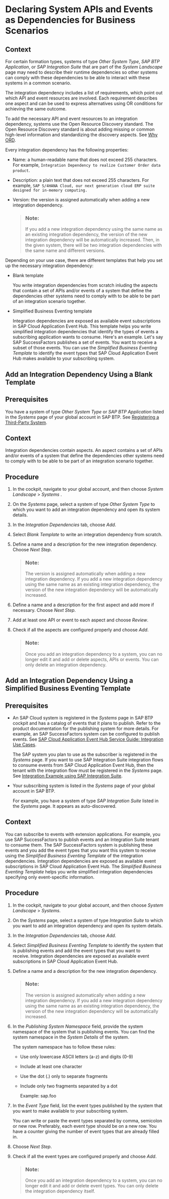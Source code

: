 <!-- loioe8542d805f5e430fba469c8ebe8e76f4 -->

# Declaring System APIs and Events as Dependencies for Business Scenarios



## Context

For certain formation types, systems of type *Other System Type*, *SAP BTP Application*, or *SAP Integration Suite* that are part of the *System Landscape* page may need to describe their runtime dependencies so other systems can comply with these dependencies to be able to interact with these systems in a common scenario.

The integration dependency includes a list of requirements, which point out which API and event resources are involved. Each requirement describes one aspect and can be used to express alternatives using OR conditions for achieving the same outcome.

To add the necessary API and event resources to an integration dependency, systems use the Open Resource Discovery standard. The Open Resource Discovery standard is about adding missing or common high-level information and standardizing the discovery aspects. See [Why ORD](https://sap.github.io/open-resource-discovery/details/articles/why-ord).

Every integration dependency has the following properties:

-   Name: a human-readable name that does not exceed 255 characters. For example, `Integration Dependency to realize Customer Order data product`.

-   Description: a plain text that does not exceed 255 characters. For example, `SAP S/4HANA Cloud, our next generation cloud ERP suite designed for in-memory computing.`

-   Version: the version is assigned automatically when adding a new integration dependency.

    > ### Note:  
    > If you add a new integration dependency using the same name as an existing integration dependency, the version of the new integration dependency will be automatically increased. Then, in the given system, there will be two integration dependencies with the same name and different versions.


Depending on your use case, there are different templates that help you set up the necessary integration dependency:

-   Blank template

    You write integration dependencies from scratch inluding the aspects that contain a set of APIs and/or events of a system that define the dependencies other systems need to comply with to be able to be part of an integration scenario together.

-   Simplified Business Eventing template

    Integration dependencies are exposed as available event subscriptions in SAP Cloud Application Event Hub. This template helps you write simplified integration dependencies that identify the types of events a subscribing application wants to consume. Here's an example. Let's say SAP SuccessFactors publishes a set of events. You want to receive a subset of those events. You can use the *Simplified Business Eventing Template* to identify the event types that SAP Cloud Application Event Hub makes available to your subscribing system.


<a name="loio030b4c59ae6f4c19aa50274a4999e68f"/>

<!-- loio030b4c59ae6f4c19aa50274a4999e68f -->

## Add an Integration Dependency Using a Blank Template



<a name="loio030b4c59ae6f4c19aa50274a4999e68f__prereq_cnw_xw5_cbc"/>

## Prerequisites

You have a system of type *Other System Type* or *SAP BTP Application* listed in the *Systems* page of your global account in SAP BTP. See [Registering a Third-Party System](registering-a-third-party-system-5481d59.md).



## Context

Integration dependencies contain aspects. An aspect contains a set of APIs and/or events of a system that define the dependencies other systems need to comply with to be able to be part of an integration scenario together.



<a name="loio030b4c59ae6f4c19aa50274a4999e68f__steps_p3z_g1w_vzb"/>

## Procedure

1.  In the cockpit, navigate to your global account, and then choose *System Landscape* \> *Systems* .

2.  On the *Systems* page, select a system of type *Other System Type* to which you want to add an integration dependency and open its system details.

3.  In the *Integration Dependencies* tab, choose *Add*.

4.  Select *Blank Template* to write an integration dependency from scratch.

5.  Define a name and a description for the new integration dependency. Choose *Next Step*.

    > ### Note:  
    > The version is assigned automatically when adding a new integration dependency. If you add a new integration dependency using the same name as an existing integration dependency, the version of the new integration dependency will be automatically increased.

6.  Define a name and a description for the first aspect and add more if necessary. Choose *Next Step*.

7.  Add at least one API or event to each aspect and choose *Review*.

8.  Check if all the aspects are configured properly and choose *Add*.

    > ### Note:  
    > Once you add an integration dependency to a system, you can no longer edit it and add or delete aspects, APIs or events. You can only delete an integration dependency.


<a name="loiob7c9275992bb4e4cbef41d804d6e70e8"/>

<!-- loiob7c9275992bb4e4cbef41d804d6e70e8 -->

## Add an Integration Dependency Using a Simplified Business Eventing Template



<a name="loiob7c9275992bb4e4cbef41d804d6e70e8__prereq_k3v_l1d_bbc"/>

## Prerequisites

-   An SAP Cloud system is registered in the *Systems* page in SAP BTP cockpit and has a catalog of events that it plans to publish. Refer to the product documentation for the publishing system for more details. For example, an SAP SuccessFactors system can be configured to publish events. See [SAP Cloud Application Event Hub Service Guide: Integration Use Cases](https://help.sap.com/docs/event-broker/event-broker-service-guide/integration-use-cases?version=Cloud).

    The SAP system you plan to use as the subscriber is registered in the *Systems* page. If you want to use SAP Integration Suite integration flows to consume events from SAP Cloud Application Event Hub, then the tenant with the integration flow must be registered in the *Systems* page. See [Integration Example using SAP Integration Suite](https://help.sap.com/docs/event-broker/event-broker-service-guide/integration-example-using-sap-integration-suite-iflows?version=Cloud).

-   Your subscribing system is listed in the *Systems* page of your global account in SAP BTP.

    For example, you have a system of type *SAP Integration Suite* listed in the *Systems* page. It appears as auto-discovered.




## Context

You can subscribe to events with extension applications. For example, you use SAP SuccessFactors to publish events and an Integration Suite tenant to consume them. The SAP SuccessFactors system is publishing these events and you add the event types that you want this system to receive using the *Simplified Business Eventing Template* of the integration dependencies. Integration dependencies are exposed as available event subscriptions in SAP Cloud Application Event Hub. The *Simplified Business Eventing Template* helps you write simplified integration dependencies specifying only event-specific information.



## Procedure

1.  In the cockpit, navigate to your global account, and then choose *System Landscape* \> *Systems*.

2.  On the *Systems* page, select a system of type *Integration Suite* to which you want to add an integration dependency and open its system details.

3.  In the *Integration Dependencies* tab, choose *Add*.

4.  Select *Simplified Business Eventing Template* to identify the system that is publishing events and add the event types that you want to receive. Integration dependencies are exposed as available event subscriptions in SAP Cloud Application Event Hub.

5.  Define a name and a description for the new integration dependency.

    > ### Note:  
    > The version is assigned automatically when adding a new integration dependency. If you add a new integration dependency using the same name as an existing integration dependency, the version of the new integration dependency will be automatically increased.

6.  In the *Publishing System Namespace* field, provide the system namespace of the system that is publishing events. You can find the system namespace in the *System Details* of the system.

    The system namespace has to follow these rules:

    -   Use only lowercase ASCII letters \(a-z\) and digits \(0-9\)

    -   Include at least one character

    -   Use the dot \(.\) only to separate fragments

    -   Include only two fragments separated by a dot

        Example: sap.foo


7.  In the *Event Type* field, list the event types published by the system that you want to make available to your subscribing system. 

    You can write or paste the event types separated by comma, semicolon or new row. Preferably, each event type should be on a new row. You have a counter giving the number of event types that are already filled in.

8.  Choose *Next Step*.

9.  Check if all the event types are configured properly and choose *Add*.

    > ### Note:  
    > Once you add an integration dependency to a system, you can no longer edit it and add or delete event types. You can only delete the integration dependency itself.



